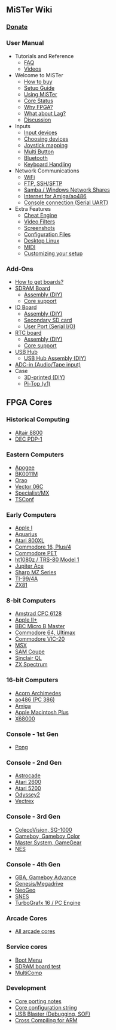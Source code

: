 ## MiSTer Wiki
### [Donate](Donate)
### User Manual
* Tutorials and Reference
  * [FAQ](Frequently-Asked-Questions)
  * [Videos](External-Videos)
* Welcome to MiSTer
  * [How to buy](How-to-start-with-MiSTer)
  * [Setup Guide](Setup-Guide)
  * [Using MiSTer](Using-MiSTer)
  * [Core Status](Core-Status)
  * [Why FPGA?](Why-FPGA%3F)
  * [What about Lag?](Lag-Explained)
  * [Discussion](http://www.atari-forum.com/viewforum.php?f=117)
* Inputs
  * [Input devices](Input-devices)
  * [Choosing devices](Selecting-Input-Devices)
  * [Joystick mapping](Main-Joystick-Mapping)
  * [Multi Button](Multi-Button-Mapping)
  * [Bluetooth](Bluetooth)
  * [Keyboard Handling](Keyboard)
* Network Communications
  * [WiFi](WiFi-setup)
  * [FTP, SSH/SFTP](Network-access)
  * [Samba / Windows Network Shares](Samba)
  * [Internet for Amiga/ao486](Internet-and-console-connection-from-supported-cores)
  * [Console connection (Serial UART)](Console-connection)
* Extra Features
  * [Cheat Engine](Cheat-Engine)
  * [Video Filters](HDMI-Scaler-Custom-Filter-Coefficients)
  * [Screenshots](Screenshot-Feature)
  * [Configuration Files](Configuration-Files)
  * [Desktop Linux](Desktop-Linux)
  * [MIDI](USB-MIDI-with-the-Minimig-and-ao486-Cores)
  * [Customizing your setup](Customizing)


### Add-Ons
* [How to get boards?](How-to-get-your-own-addon-boards)
* [SDRAM Board](SDRAM-Board)
  * [ Assembly (DIY) ](SDRAM-Board-Assembly-(DIY))
  * [ Core support ](SDRAM-Requirement-by-cores)
* [IO Board](IO-Board)
  * [ Assembly (DIY) ](IO-Board-Assembly-(DIY))
  * [ Secondary SD card ](Secondary-SD-card)
  * [User Port (Serial I/O)](User-Port-(Serial-IO))
* [RTC board](RTC-board)
  * [ Assembly (DIY) ](RTC-Board-Assembly-(DIY))
  * [ Core support ](Cores-supporting-RTC)
* [USB Hub](USB-Hub-daughter-board)
  * [ USB Hub Assembly (DIY) ](USB-Hub-Assembly-(DIY))
* [ADC-in (Audio/Tape input)](ADC-in-(Audio-Tape-input))
* Case
  * [3D-printed (DIY)](MiSTer-case)
  * [Pi-Top (v1)](Pi-Top-v1)

FPGA Cores
---

### Historical Computing
* [Altair 8800](https://github.com/MiSTer-devel/Altair8800_Mister)
* [DEC PDP-1](https://github.com/MiSTer-devel/PDP1_MiSTer)

### Eastern Computers
* [Apogee](https://github.com/MiSTer-devel/Apogee_MiSTer)
* [BK0011M](https://github.com/MiSTer-devel/BK0011M_MiSTer)
* [Orao](https://github.com/MiSTer-devel/Orao_MiSTer)
* [Vector 06C](https://github.com/MiSTer-devel/Vector-06C_MiSTer)
* [Specialist/MX](https://github.com/MiSTer-devel/Specialist_MiSTer)
* [TSConf](https://github.com/MiSTer-devel/TSConf_MiSTer)

### Early Computers
* [Apple I](https://github.com/MiSTer-devel/Apple-I_MiSTer)
* [Aquarius](https://github.com/MiSTer-devel/Aquarius_MISTer)
* [Atari 800XL](https://github.com/MiSTer-devel/Atari800_MiSTer)
* [Commodore 16, Plus/4](https://github.com/MiSTer-devel/C16_MiSTer)
* [Commodore PET](https://github.com/MiSTer-devel/PET2001_MiSTer)
* [ht1080z / TRS-80 Model 1](https://github.com/MiSTer-devel/HT1080Z_MiSTer)
* [Jupiter Ace](https://github.com/MiSTer-devel/Jupiter_MiSTer)
* [Sharp MZ Series](https://github.com/MiSTer-devel/SharpMZ_MiSTer)
* [TI-99/4A](https://github.com/MiSTer-devel/TI-99_4A_MiSTer)
* [ZX81](https://github.com/MiSTer-devel/ZX81_MiSTer)

### 8-bit Computers
* [Amstrad CPC 6128](https://github.com/MiSTer-devel/Amstrad_MiSTer)
* [Apple II+](https://github.com/MiSTer-devel/Apple-II_MiSTer)
* [BBC Micro B,Master](https://github.com/MiSTer-devel/BBCMicro_MiSTer)
* [Commodore 64, Ultimax](https://github.com/MiSTer-devel/C64_MiSTer)
* [Commodore VIC-20](https://github.com/MiSTer-devel/VIC20_MiSTer)
* [MSX](https://github.com/MiSTer-devel/MSX_MiSTer)
* [SAM Coupe](https://github.com/MiSTer-devel/SAM-Coupe_MiSTer)
* [Sinclair QL](https://github.com/MiSTer-devel/QL_MiSTer)
* [ZX Spectrum](https://github.com/MiSTer-devel/ZX-Spectrum_MISTer)

### 16-bit Computers
* [Acorn Archimedes](https://github.com/MiSTer-devel/Archie_MiSTer)
* [ao486 (PC 386)](https://github.com/MiSTer-devel/ao486_MiSTer)
* [Amiga](https://github.com/MiSTer-devel/Minimig-AGA_MiSTer)
* [Apple Macintosh Plus](https://github.com/MiSTer-devel/MacPlus_MiSTer)
* [X68000](https://github.com/MiSTer-devel/X68000_MiSTer)

### Console - 1st Gen
* [Pong](https://github.com/MiSTer-devel/Arcade-Pong_MiSTer)

### Console - 2nd Gen
* [Astrocade](https://github.com/MiSTer-devel/Astrocade_MiSTer)
* [Atari 2600](https://github.com/MiSTer-devel/Atari2600_MiSTer)
* [Atari 5200](https://github.com/MiSTer-devel/Atari800_MiSTer)
* [Odyssey2](https://github.com/MiSTer-devel/Odyssey2_MiSTer)
* [Vectrex](https://github.com/MiSTer-devel/Vectrex_MiSTer)

### Console - 3rd Gen
* [ColecoVision, SG-1000](https://github.com/MiSTer-devel/ColecoVision_MiSTer)
* [Gameboy, Gameboy Color](https://github.com/MiSTer-devel/Gameboy_MiSTer)
* [Master System, GameGear](https://github.com/MiSTer-devel/SMS_MiSTer)
* [NES](https://github.com/MiSTer-devel/NES_MiSTer)

### Console - 4th Gen
* [GBA, Gameboy Advance](https://github.com/MiSTer-devel/GBA_MiSTer)
* [Genesis/Megadrive](https://github.com/MiSTer-devel/Genesis_MiSTer)
* [NeoGeo](https://github.com/MiSTer-devel/NeoGeo_MiSTer)
* [SNES](https://github.com/MiSTer-devel/SNES_MiSTer)
* [TurboGrafx 16 / PC Engine](https://github.com/MiSTer-devel/TurboGrafx16_MiSTer)

### Arcade Cores
* [All arcade cores](Arcade-Cores-List)

### Service cores
* [Boot Menu](https://github.com/MiSTer-devel/Menu_MiSTer)
* [SDRAM board test](https://github.com/MiSTer-devel/MemTest_MiSTer)
* [MultiComp](https://github.com/MiSTer-devel/MultiComp_MiSTer)

### Development
* [Core porting notes](Core-porting-notes)
* [Core configuration string](Core-configuration-string)
* [USB Blaster (Debugging, SOF)](USB-Blaster-(debugging))
* [Cross Compiling for ARM](ARM-cross-compiling)